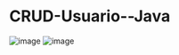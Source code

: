 # CRUD-Usuario--Java

![image](https://github.com/V1niSouza/CRUD-Usuario--Java/assets/99757527/376d355b-577b-40ff-8f6b-653431d5c15b)
![image](https://github.com/V1niSouza/CRUD-Usuario--Java/assets/99757527/0acd16f3-cefa-415a-9ba7-9aaf1691e474)

